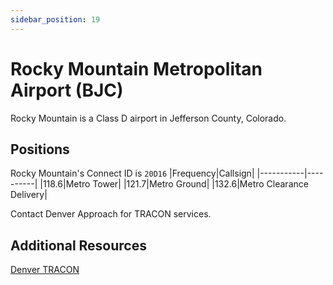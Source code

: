 ```yaml
---
sidebar_position: 19
---
```


# Rocky Mountain Metropolitan Airport (BJC)
Rocky Mountain is a Class D airport in Jefferson County, Colorado.

## Positions
Rocky Mountain's Connect ID is ```20D16```
|Frequency|Callsign|
|-----------|----------|
|118.6|Metro Tower|
|121.7|Metro Ground|
|132.6|Metro Clearance Delivery|

Contact Denver Approach for TRACON services.

## Additional Resources
[Denver TRACON](docs/sops/tracon/dentracon.md)